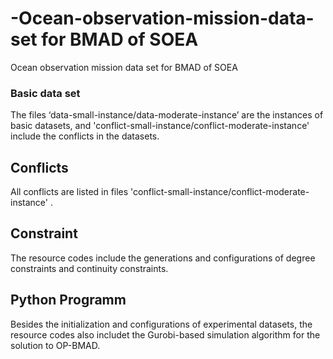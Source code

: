# -Ocean-observation-mission-data-set for BMAD of SOEA
 Ocean observation mission data set for BMAD of SOEA
 
### Basic data set
The files ‘data-small-instance/data-moderate-instance’ are the instances of basic datasets, and 'conflict-small-instance/conflict-moderate-instance' include the conflicts in the datasets.
 
## Conflicts
All conflicts are listed in files 'conflict-small-instance/conflict-moderate-instance' .
 
## Constraint
The resource codes include the generations and configurations of degree constraints and continuity constraints.


## Python Programm
Besides the initialization and configurations of experimental datasets, the resource codes also includet the Gurobi-based simulation algorithm for the solution to OP-BMAD.
